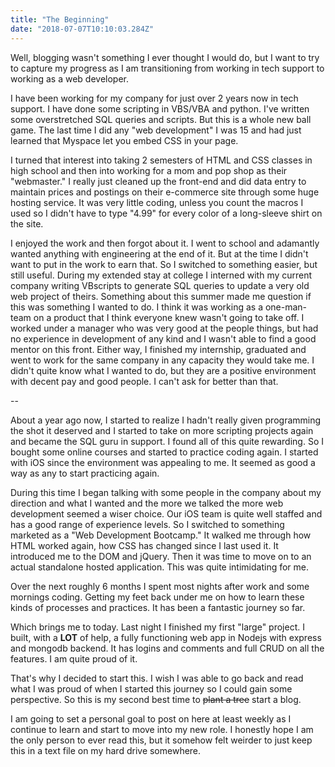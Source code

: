 ```yaml
---
title: "The Beginning"
date: "2018-07-07T10:10:03.284Z"
---
```


Well, blogging wasn't something I ever thought I would do, but I want to try to capture my progress as I am transitioning from working in tech support to working as a web developer.

I have been working for my company for just over 2 years now in tech support. I have done some scripting in VBS/VBA and python. I've written some overstretched SQL queries and scripts. But this is a whole new ball game. The last time I did any "web development" I was 15 and had just learned that Myspace let you embed CSS in your page.

I turned that interest into taking 2 semesters of HTML and CSS classes in high school and then into working for a mom and pop shop as their "webmaster." I really just cleaned up the front-end and did data entry to maintain prices and postings on their e-commerce site through some huge hosting service. It was very little coding, unless you count the macros I used so I didn't have to type "4.99" for every color of a long-sleeve shirt on the site.

I enjoyed the work and then forgot about it. I went to school and adamantly wanted anything with engineering at the end of it. But at the time I didn't want to put in the work to earn that. So I switched to something easier, but still useful. During my extended stay at college I interned with my current company writing VBscripts to generate SQL queries to update a very old web project of theirs. Something about this summer made me question if this was something I wanted to do. I think it was working as a one-man-team on a product that I think everyone knew wasn't going to take off. I worked under a manager who was very good at the people things, but had no experience in development of any kind and I wasn't able to find a good mentor on this front. Either way, I finished my internship, graduated and went to work for the same company in any capacity they would take me. I didn't quite know what I wanted to do, but they are a positive environment with decent pay and good people. I can't ask for better than that.

--

About a year ago now, I started to realize I hadn't really given programming the shot it deserved and I started to take on more scripting projects again and became the SQL guru in support. I found all of this quite rewarding. So I bought some online courses and started to practice coding again. I started with iOS since the environment was appealing to me. It seemed as good a way as any to start practicing again.

During this time I began talking with some people in the company about my direction and what I wanted and the more we talked the more web development seemed a wiser choice. Our iOS team is quite well staffed and has a good range of experience levels. So I switched to something marketed as a "Web Development Bootcamp." It walked me through how HTML worked again, how CSS has changed since I last used it. It introduced me to the DOM and jQuery. Then it was time to move on to an actual standalone hosted application. This was quite intimidating for me.

Over the next roughly 6 months I spent most nights after work and some mornings coding. Getting my feet back under me on how to learn these kinds of processes and practices. It has been a fantastic journey so far.

Which brings me to today. Last night I finished my first "large" project. I built, with a **LOT** of help, a fully functioning web app in Nodejs with express and mongodb backend. It has logins and comments and full CRUD on all the features. I am quite proud of it.

That's why I decided to start this. I wish I was able to go back and read what I was proud of when I started this journey so I could gain some perspective. So this is my second best time to ~~plant a tree~~ start a blog.

I am going to set a personal goal to post on here at least weekly as I continue to learn and start to move into my new role. I honestly hope I am the only person to ever read this, but it somehow felt weirder to just keep this in a text file on my hard drive somewhere.
